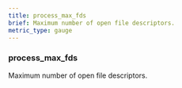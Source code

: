 ```yaml
---
title: process_max_fds
brief: Maximum number of open file descriptors.
metric_type: gauge
---
```

### process_max_fds

Maximum number of open file descriptors.